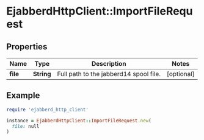 # EjabberdHttpClient::ImportFileRequest

## Properties

| Name | Type | Description | Notes |
| ---- | ---- | ----------- | ----- |
| **file** | **String** | Full path to the jabberd14 spool file. | [optional] |

## Example

```ruby
require 'ejabberd_http_client'

instance = EjabberdHttpClient::ImportFileRequest.new(
  file: null
)
```

